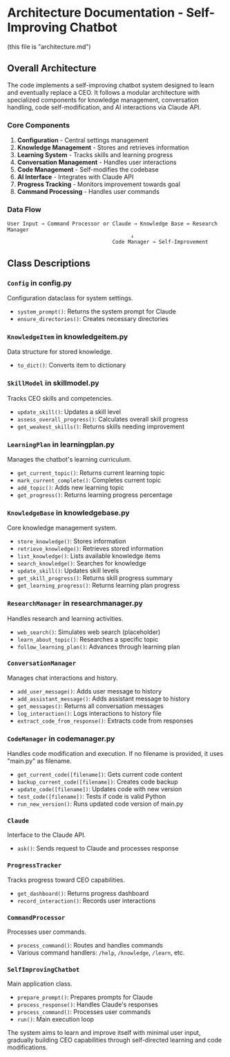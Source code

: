 # Architecture Documentation - Self-Improving Chatbot
(this file is "architecture.md")

## Overall Architecture

The code implements a self-improving chatbot system designed to learn and eventually replace a CEO. It follows a modular architecture with specialized components for knowledge management, conversation handling, code self-modification, and AI interactions via Claude API.

### Core Components

1. **Configuration** - Central settings management
2. **Knowledge Management** - Stores and retrieves information
3. **Learning System** - Tracks skills and learning progress
4. **Conversation Management** - Handles user interactions
5. **Code Management** - Self-modifies the codebase
6. **AI Interface** - Integrates with Claude API
7. **Progress Tracking** - Monitors improvement towards goal
8. **Command Processing** - Handles user commands

### Data Flow

```
User Input → Command Processor or Claude → Knowledge Base ↔ Research Manager
                                        ↓
                                  Code Manager → Self-Improvement
```

## Class Descriptions

### `Config` in config.py
Configuration dataclass for system settings.
- `system_prompt()`: Returns the system prompt for Claude
- `ensure_directories()`: Creates necessary directories

### `KnowledgeItem` in knowledgeitem.py
Data structure for stored knowledge.
- `to_dict()`: Converts item to dictionary

### `SkillModel` in skillmodel.py
Tracks CEO skills and competencies.
- `update_skill()`: Updates a skill level
- `assess_overall_progress()`: Calculates overall skill progress
- `get_weakest_skills()`: Returns skills needing improvement

### `LearningPlan` in learningplan.py
Manages the chatbot's learning curriculum.
- `get_current_topic()`: Returns current learning topic
- `mark_current_complete()`: Completes current topic
- `add_topic()`: Adds new learning topic
- `get_progress()`: Returns learning progress percentage

### `KnowledgeBase` in knowledgebase.py
Core knowledge management system.
- `store_knowledge()`: Stores information
- `retrieve_knowledge()`: Retrieves stored information
- `list_knowledge()`: Lists available knowledge items
- `search_knowledge()`: Searches for knowledge
- `update_skill()`: Updates skill levels
- `get_skill_progress()`: Returns skill progress summary
- `get_learning_progress()`: Returns learning plan progress

### `ResearchManager` in researchmanager.py
Handles research and learning activities.
- `web_search()`: Simulates web search (placeholder)
- `learn_about_topic()`: Researches a specific topic
- `follow_learning_plan()`: Advances through learning plan

### `ConversationManager`
Manages chat interactions and history.
- `add_user_message()`: Adds user message to history
- `add_assistant_message()`: Adds assistant message to history
- `get_messages()`: Returns all conversation messages
- `log_interaction()`: Logs interactions to history file
- `extract_code_from_response()`: Extracts code from responses

### `CodeManager` in codemanager.py
Handles code modification and execution. If no filename is provided, it uses "main.py" as filename.
- `get_current_code([filename])`: Gets current code content
- `backup_current_code([filename])`: Creates code backup
- `update_code([filename])`: Updates code with new version
- `test_code([filename])`: Tests if code is valid Python
- `run_new_version()`: Runs updated code version of main.py

### `Claude`
Interface to the Claude API.
- `ask()`: Sends request to Claude and processes response

### `ProgressTracker`
Tracks progress toward CEO capabilities.
- `get_dashboard()`: Returns progress dashboard
- `record_interaction()`: Records user interactions

### `CommandProcessor`
Processes user commands.
- `process_command()`: Routes and handles commands
- Various command handlers: `/help`, `/knowledge`, `/learn`, etc.

### `SelfImprovingChatbot`
Main application class.
- `prepare_prompt()`: Prepares prompts for Claude
- `process_response()`: Handles Claude's responses
- `process_command()`: Processes user commands
- `run()`: Main execution loop

The system aims to learn and improve itself with minimal user input, gradually building CEO capabilities through self-directed learning and code modifications.